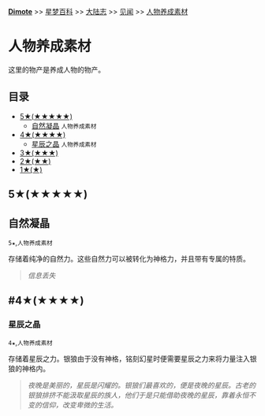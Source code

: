 **[Dimote](https://dimote.top)** >> [星梦百科](../../index.md) >> [大陆志](../../index.md#大陆志) >> [见闻](../../index.md#物产) >> [人物养成素材](renwuyangchengsucai.md)

# 人物养成素材

这里的物产是养成人物的物产。

## 目录

- [5★(★★★★★)](#5★(★★★★★))
    - [自然凝晶](#自然凝晶) `人物养成素材`
- [4★(★★★★)](#4★(★★★★))
    - [星辰之晶](#星辰之晶) `人物养成素材`
- [3★(★★★)](#3★(★★★))
- [2★(★★)](#2★(★★))
- [1★(★)](#1★(★))

## 5★(★★★★★)

## 自然凝晶

`5★`,`人物养成素材`

存储着纯净的自然力。这些自然力可以被转化为神格力，并且带有专属的特质。

> *信息丢失*

## #4★(★★★★)

### 星辰之晶

`4★`,`人物养成素材`

存储着星辰之力。银狼由于没有神格，铭刻幻星时便需要星辰之力来将力量注入银狼的神格内。

> *夜晚是美丽的，星辰是闪耀的。银狼们最喜欢的，便是夜晚的星辰。古老的银狼排挤不能汲取星辰的族人，他们于是只能借助夜晚的星辰，靠着永恒不变的信仰，改变卑微的生活。*
